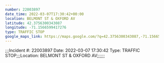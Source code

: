 ```yaml
---
number: 22003897
date_time: 2022-03-07T17:30:42+00:00
location: BELMONT ST & OXFORD AV
latitude: 42.3756300343087
longitude: -71.1566599417276
type: TRAFFIC STOP
google_maps_link: https://maps.google.com/?q=42.3756300343087,-71.1566599417276
---
```


;;;Incident #: 22003897   Date: 2022-03-07 17:30:42   Type: TRAFFIC STOP;;;Location: BELMONT ST & OXFORD AV;;;;;;
